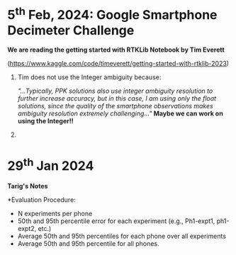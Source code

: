 # 5<sup>th</sup> Feb, 2024: Google Smartphone Decimeter Challenge

**We are reading the getting started with RTKLib Notebook by Tim Everett**

(https://www.kaggle.com/code/timeverett/getting-started-with-rtklib-2023)

1. Tim does not use the Integer ambiguity because:

    *"...Typically, PPK solutions also use integer ambiguity resolution to further increase accuracy, but in this case, I am using only the float solutions, since the quality of the smartphone observations makes ambiguity resolution extremely challenging..."*
    **Maybe we can work on using the Integer!!**
2. 



# 29<sup>th</sup> Jan 2024
**Tarig's Notes**

*Evaluation Procedure:

- N experiments per phone
- 50th and 95th percentile error for each experiment (e.g., Ph1-expt1, ph1-expt2, etc.)
- Average 50th and 95th percentiles for each phone over all experiments
- Average 50th and 95th percentile for all phones.